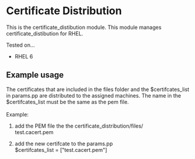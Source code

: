# Certificate Distribution 

This is the certificate_distibution module. This module manages certificate_distibution for RHEL.

Tested on...

 * RHEL 6

## Example usage
 
The certificates that are included in the files folder and the $certifcates_list in params.pp are distributed to the assigned machines.
The name in the $certifcates_list must be the same as the pem file.<br><br>
Example:

1. add the PEM file the the certificate_distribution/files/<br>
test.cacert.pem

2. add the new certifcate to the params.pp<br>
$certifcates_list = ["test.cacert.pem"] 
